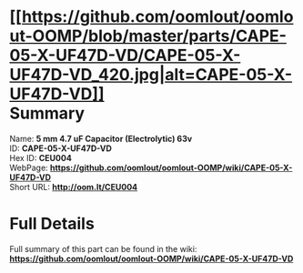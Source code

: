 
[[https://github.com/oomlout/oomlout-OOMP/blob/master/parts/CAPE-05-X-UF47D-VD/CAPE-05-X-UF47D-VD_420.jpg|alt=CAPE-05-X-UF47D-VD]]     
Summary
=================
  
Name: __5 mm 4.7 uF Capacitor (Electrolytic) 63v__    
ID: __CAPE-05-X-UF47D-VD__   
Hex ID: __CEU004__   
WebPage: __https://github.com/oomlout/oomlout-OOMP/wiki/CAPE-05-X-UF47D-VD__   
Short URL: __http://oom.lt/CEU004__   

Full Details
==========================
Full summary of this part can be found in the wiki:   
__https://github.com/oomlout/oomlout-OOMP/wiki/CAPE-05-X-UF47D-VD__    

